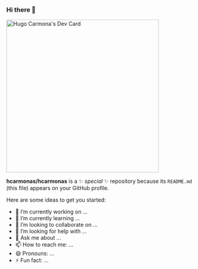 ### Hi there 👋

<a href="https://app.daily.dev/hugocarmona"><img src="https://api.daily.dev/devcards/aa369345dd27404c99bd8c6461d91677.png?r=lg5" width="400" alt="Hugo Carmona's Dev Card"/></a>

**hcarmonas/hcarmonas** is a ✨ _special_ ✨ repository because its `README.md` (this file) appears on your GitHub profile.

Here are some ideas to get you started:

- 🔭 I’m currently working on ...
- 🌱 I’m currently learning ...
- 👯 I’m looking to collaborate on ...
- 🤔 I’m looking for help with ...
- 💬 Ask me about ...
- 📫 How to reach me: ...
- 😄 Pronouns: ...
- ⚡ Fun fact: ...
